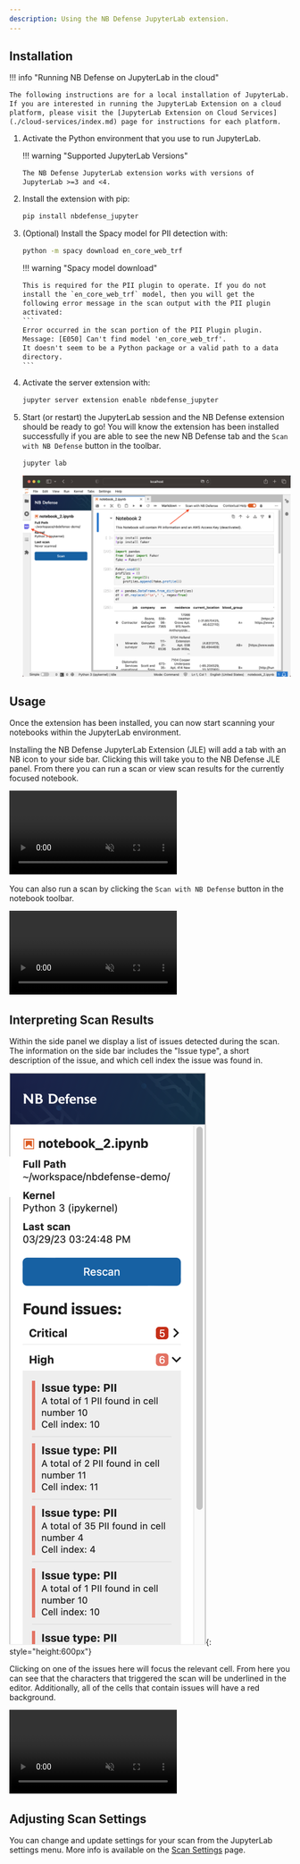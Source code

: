 ```yaml
---
description: Using the NB Defense JupyterLab extension.
---
```


## Installation

!!! info "Running NB Defense on JupyterLab in the cloud"

    The following instructions are for a local installation of JupyterLab. If you are interested in running the JupyterLab Extension on a cloud platform, please visit the [JupyterLab Extension on Cloud Services](./cloud-services/index.md) page for instructions for each platform.

1.  Activate the Python environment that you use to run JupyterLab.

    !!! warning "Supported JupyterLab Versions"

        The NB Defense JupyterLab extension works with versions of JupyterLab >=3 and <4.

2.  Install the extension with pip:

    ```bash
    pip install nbdefense_jupyter
    ```

3.  (Optional) Install the Spacy model for PII detection with:

    ```bash
    python -m spacy download en_core_web_trf
    ```

    !!! warning "Spacy model download"

        This is required for the PII plugin to operate. If you do not install the `en_core_web_trf` model, then you will get the following error message in the scan output with the PII plugin activated:
        ```
        Error occurred in the scan portion of the PII Plugin plugin.
        Message: [E050] Can't find model 'en_core_web_trf'.
        It doesn't seem to be a Python package or a valid path to a data directory.
        ```

4.  Activate the server extension with:

    ```bash
    jupyter server extension enable nbdefense_jupyter
    ```

5.  Start (or restart) the JupyterLab session and the NB Defense extension should be ready to go! You will know the extension has been installed successfully if you are able to see the new NB Defense tab and the `Scan with NB Defense` button in the toolbar.
    ```bash
    jupyter lab
    ```
    ![NB Defense extension successfully loaded into JupyterLab](../imgs/jle-initial-setup.png)

## Usage

Once the extension has been installed, you can now start scanning your notebooks within the JupyterLab environment.

Installing the NB Defense JupyterLab Extension (JLE) will add a tab with an NB icon to your side bar. Clicking this will take you to the NB Defense JLE panel. From there you can run a scan or view scan results for the currently focused notebook.

<video autoplay loop muted src="../../imgs/open-nb-defense-panel.mp4">
    Open NB Defense panel video
</video>

You can also run a scan by clicking the `Scan with NB Defense` button in the notebook toolbar.

<video autoplay loop muted src="../../imgs/run-scan-from-toolbar.mp4">
    Run a scan from the toolbar video
</video>

## Interpreting Scan Results

Within the side panel we display a list of issues detected during the scan. The information on the side bar includes the "Issue type", a short description of the issue, and which cell index the issue was found in.

![Side panel with results](../imgs/side-panel-with-results.png){: style="height:600px"}

Clicking on one of the issues here will focus the relevant cell. From here you can see that the characters that triggered the scan will be underlined in the editor. Additionally, all of the cells that contain issues will have a red background.

<video autoplay loop muted src="../../imgs/focus-cell-from-issue.mp4">
    Focus cell from issue video
</video>

## Adjusting Scan Settings

You can change and update settings for your scan from the JupyterLab settings menu. More info is available on the [Scan Settings](../scan-settings/index.md) page.
